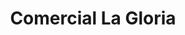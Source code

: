 ---
title: "Comercial La Gloria"
url: /el-tigre/comercial-la-gloria-avenida-francisco-de-miranda/
shop: Haushaltsgeräte
---